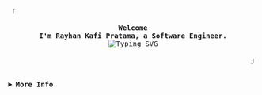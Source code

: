 <div align="justify">
  <p align="left">
    <strong>
      <samp>「</samp>
    </strong>
  </p>
  <p align="center">
    <samp>
      <b>
        Welcome
        <br />
        I'm Rayhan Kafi Pratama, a Software Engineer.
      </b>
      <br />
      <img
        src="https://readme-typing-svg.demolab.com?font=Iosevka&size=16&pause=1000&color=9D7CD8&center=true&vCenter=true&width=435&lines=I+code+efficient+and+elegant+programs"
        alt="Typing SVG"
      />
      <br />
    </samp>
  </p>
  <p align="right">
    <strong>
      <samp>」</samp>
    </strong>
  </p>
  <br />
  <details>
    <summary>
      <samp>
        <b>More Info</b>
      </samp>
    </summary>
    <h2></h2>
    <br />
    <p align="center">
      <samp>
        [ <a href="https://raexera.me/about">about me</a> .
        <a href="https://raexera.me/projects">projects</a> .
        <a href="mailto:raexera@gmail.com">contact</a> .
        <a href="https://github.com/sponsors/raexera">sponsor</a>]
      </samp>
    </p>
    <h2></h2>
    <br />
    <div>
      <a href="#--------">
        <img
          align="center"
          alt="GitHub Stats"
          src="https://github-readme-stats.vercel.app/api?username=raexera&count_private=true&show_icons=true&include_all_commits=true&hide_border=true&theme=tokyonight"
        />
      </a>
      <a href="#--------">
        <img
          align="center"
          alt="Top Language"
          src="https://github-readme-stats.vercel.app/api/top-langs/?username=raexera&hide_progress=true&layout=compact&hide_border=true&langs_count=10&theme=tokyonight"
        />
      </a>
    </div>
  </details>
</div>
